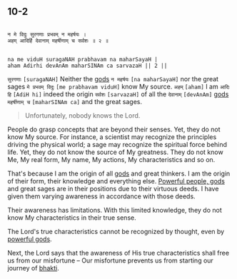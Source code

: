 ## 10-2


```shloka-sa

न मे विदुः सुरगणाः प्रभवम् न महर्षयः ।
अहम् आदिर्हि देवानाम् महर्षीणाम् च सर्वशः ॥ २ ॥

```
```shloka-sa-hk

na me viduH suragaNAH prabhavam na maharSayaH |
aham Adirhi devAnAm maharSINAm ca sarvazaH || 2 ||

```
`सुरगणाः` `[suragaNAH]` Neither the 
[gods](4-12.md#gods_and_other_powers) `न महर्षयः` `[na maharSayaH]` nor the great sages `मे प्रभवम् विदुः` `[me prabhavam viduH]` know My source. `अहम्` `[aham]` I am `आदिः हि` `[AdiH hi]` indeed the origin `सर्वशः` `[sarvazaH]` of all the `देवानाम्` `[devAnAm]` [gods](4-12.md#gods_and_other_powers) `महर्षीणाम् च` `[maharSINAm ca]` and the great sages.


<a name='applnote_153'></a>
> Unfortunately, nobody knows the Lord.

People do grasp concepts that are beyond their senses. Yet, they do not know My source.
For instance, a scientist may recognize the principles driving the physical world; a sage may recognize the spiritual force behind life. Yet, they do not know the source of My greatness. They do not know Me, My real form, My name, My actions, My characteristics and so on. 

That's because I am the origin of all 
[gods](4-12.md#gods_and_other_powers)
 and great thinkers. I am the origin of their form, their knowledge and everything else. 
[Powerful people, gods](4-12.md#gods_and_other_powers)
 and great sages are in their positions due to their virtuous deeds. I have given them varying awareness in accordance with those deeds. 

Their awareness has limitations. With this limited knowledge, they do not know My characteristics in their true sense. 

The Lord's true characteristics cannot be recognized by thought, even by 
[powerful gods](4-12.md#gods_and_other_powers).

Next, the Lord says that the awareness of His true characteristics shall free us from our misfortune – Our misfortune prevents us from starting our journey of 
[bhakti](Chapter_7.md#bhakti_a_defn).


